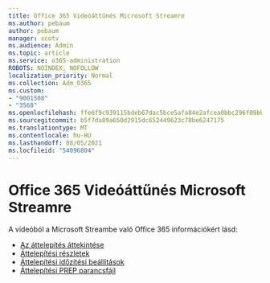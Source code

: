 ```yaml
---
title: Office 365 Videóáttűnés Microsoft Streamre
ms.author: pebaum
author: pebaum
manager: scotv
ms.audience: Admin
ms.topic: article
ms.service: o365-administration
ROBOTS: NOINDEX, NOFOLLOW
localization_priority: Normal
ms.collection: Adm_O365
ms.custom:
- "9001508"
- "3568"
ms.openlocfilehash: ffe6f9c939115bdeb67dac5bce5afa84e2afcea0bbc296f09bbe7b15eebf282d
ms.sourcegitcommit: b5f7da89a650d2915dc652449623c78be6247175
ms.translationtype: MT
ms.contentlocale: hu-HU
ms.lasthandoff: 08/05/2021
ms.locfileid: "54096804"
---
```

# <a name="office-365-video-transition-to-microsoft-stream"></a>Office 365 Videóáttűnés Microsoft Streamre

A videóból a Microsoft Streambe való Office 365 információkért lásd:

- [Az áttelepítés áttekintése](https://docs.microsoft.com/stream/migrate-from-office-365)
- [Áttelepítési részletek](https://docs.microsoft.com/stream/migration-experience)
- [Áttelepítési időzítési beállítások](https://docs.microsoft.com/stream/migration-o365video-timing-setting)
- [Áttelepítési PREP parancsfájl](https://docs.microsoft.com/stream/migration-o365video-prep)

